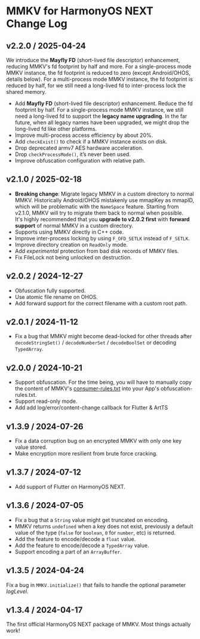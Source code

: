 # MMKV for HarmonyOS NEXT Change Log
## v2.2.0 / 2025-04-24
We introduce the **Mayfly FD** (short-lived file descriptor) enhancement, reducing MMKV's fd footprint by half and more. For a single-process mode MMKV instance, the fd footprint is reduced to zero (except Android/OHOS, details below). For a multi-process mode MMKV instance, the fd footprint is reduced by half, for we still need a long-lived fd to inter-process lock the shared memory.
* Add **Mayfly FD** (short-lived file descriptor) enhancement. Reduce the fd footprint by half. For a single-process mode MMKV instance, we still need a long-lived fd to support the **legacy name upgrading**. In the far future, when all legacy names have been upgraded, we might drop the long-lived fd like other platforms.
* Improve multi-process access efficiency by about 20%.
* Add `checkExist()` to check if a MMKV instance exists on disk.
* Drop deprecated armv7 AES hardware acceleration.
* Drop `checkProcessMode()`, it’s never been used.
* Improve obfuscation configuration with relative path.

## v2.1.0 / 2025-02-18
* **Breaking change**: Migrate legacy MMKV in a custom directory to normal MMKV. Historically Android/OHOS mistakenly use mmapKey as mmapID, which will be problematic with the `NameSpace` feature. Starting from v2.1.0, MMKV will try to migrate them back to normal when possible.  
  It's highly recommended that you **upgrade to v2.0.2 first** with **forward support** of normal MMKV in a custom directory.
* Supports using MMKV directly in C++ code.
* Improve inter-process locking by using `F_OFD_SETLK` instead of `F_SETLK`.
* Improve directory creation on `ReadOnly` mode.
* Add *experimental* protection from bad disk records of MMKV files.
* Fix FileLock not being unlocked on destruction.

## v2.0.2 / 2024-12-27
* Obfuscation fully supported.
* Use atomic file rename on OHOS.
* Add forward support for the correct filename with a custom root path.

## v2.0.1 / 2024-11-12
* Fix a bug that MMKV might become dead-locked for other threads after `decodeStringSet()` / `decodeNumberSet` / `decodeBoolSet` or decoding `TypedArray`.

## v2.0.0 / 2024-10-21
* Support obfuscation. For the time being, you will have to manually copy the content of MMKV's [consumer-rules.txt](https://github.com/Tencent/MMKV/blob/master/OpenHarmony/MMKV/consumer-rules.txt) into your App's obfuscation-rules.txt.
* Support read-only mode.
* Add add log/error/content-change callback for Flutter & ArtTS

## v1.3.9 / 2024-07-26
* Fix a data corruption bug on an encrypted MMKV with only one key value stored.
* Make encryption more resilient from brute force cracking.

## v1.3.7 / 2024-07-12
* Add support of Flutter on HarmonyOS NEXT.

## v1.3.6 / 2024-07-05
* Fix a bug that a `String` value might get truncated on encoding.
* MMKV returns `undefined` when a key does not exist, previously a default value of the type (`false` for `boolean`, `0` for `number`, etc) is returned.
* Add the feature to encode/decode a `float` value.
* Add the feature to encode/decode a `TypedArray` value.
* Support encoding a part of an `ArrayBuffer`.

## v1.3.5 / 2024-04-24
Fix a bug in `MMKV.initialize()` that fails to handle the optional parameter _logLevel_.

## v1.3.4 / 2024-04-17

The first official HarmonyOS NEXT package of MMKV. Most things actually work!
